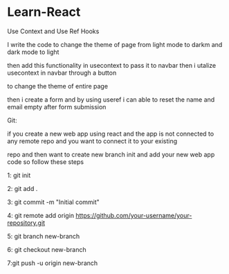 # Learn-React

Use Context and Use Ref Hooks


I write the code to change the theme of page from light mode to darkm and dark mode to light


then add this functionality in usecontext to pass it to navbar then i utalize usecontext in navbar through a button


to change the theme of entire page


then i create a form and by using useref i can able to reset the name and email empty after form submission


Git:


if you create a new web app using react and the app is not connected to any remote repo and you want to connect it to your existing


repo and then want to create new branch init and add your new web app code so follow these steps


1: git init


2: git add .


3: git commit -m "Initial commit"


4: git remote add origin https://github.com/your-username/your-repository.git


5: git branch new-branch


6: git checkout new-branch


7:git push -u origin new-branch



